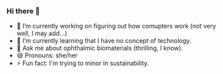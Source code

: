 ### Hi there 👋

- 🔭 I’m currently working on figuring out how comupters work (not very well, I may add...)
- 🌱 I’m currently learning that I have no concept of technology.
- 💬 Ask me about ophthalmic biomaterials (thrilling, I know).
- 😄 Pronouns: she/her
- ⚡ Fun fact: I'm trying to minor in sustainability.

